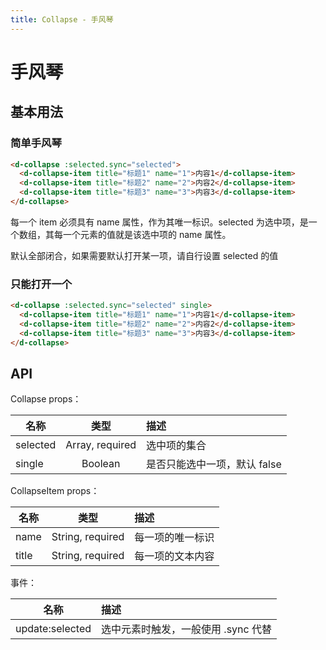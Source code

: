 ```yaml
---
title: Collapse - 手风琴
---
```

# 手风琴

## 基本用法

### 简单手风琴

<wrapper>
  <collapse-demo1></collapse-demo1>
</wrapper>

```html
<d-collapse :selected.sync="selected">
  <d-collapse-item title="标题1" name="1">内容1</d-collapse-item>
  <d-collapse-item title="标题2" name="2">内容2</d-collapse-item>
  <d-collapse-item title="标题3" name="3">内容3</d-collapse-item>
</d-collapse>
```

每一个 item 必须具有 name 属性，作为其唯一标识。selected 为选中项，是一个数组，其每一个元素的值就是该选中项的 name 属性。

默认全部闭合，如果需要默认打开某一项，请自行设置 selected 的值

### 只能打开一个

<wrapper>
  <collapse-demo2></collapse-demo2>
</wrapper>

```html
<d-collapse :selected.sync="selected" single>
  <d-collapse-item title="标题1" name="1">内容1</d-collapse-item>
  <d-collapse-item title="标题2" name="2">内容2</d-collapse-item>
  <d-collapse-item title="标题3" name="3">内容3</d-collapse-item>
</d-collapse>
```

## API

Collapse props：

| 名称     |      类型       | 描述                         |
| -------- | :-------------: | :--------------------------- |
| selected | Array, required | 选中项的集合                 |
| single   |     Boolean     | 是否只能选中一项，默认 false |

CollapseItem props：

| 名称  |       类型       | 描述             |
| ----- | :--------------: | :--------------- |
| name  | String, required | 每一项的唯一标识 |
| title | String, required | 每一项的文本内容 |

事件：

| 名称            | 描述                                |
| --------------- | :---------------------------------- |
| update:selected | 选中元素时触发，一般使用 .sync 代替 |